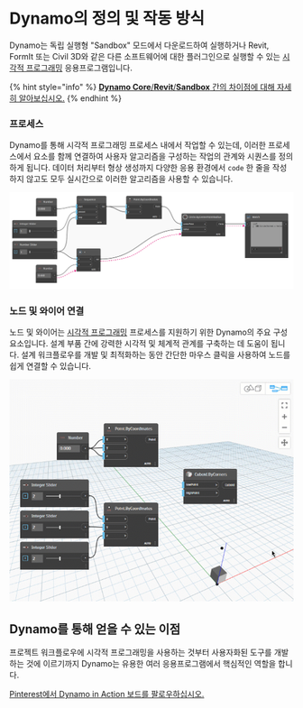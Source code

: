 # Dynamo의 정의 및 작동 방식

Dynamo는 독립 실행형 "Sandbox" 모드에서 다운로드하여 실행하거나 Revit, FormIt 또는 Civil 3D와 같은 다른 소프트웨어에 대한 플러그인으로 실행할 수 있는 [시각적 프로그래밍](https://primer2.dynamobim.org/v/ko/a_appendix/a-1_visual-programming-and-dynamo) 응용프로그램입니다.

{% hint style="info" %} 
[**Dynamo Core**/**Revit**/**Sandbox** 간의 차이점에 대해 자세히 알아보십시오.](https://dynamobim.org/a-new-way-to-get-dynamo-sandbox/) 
{% endhint %}

### 프로세스

Dynamo를 통해 시각적 프로그래밍 프로세스 내에서 작업할 수 있는데, 이러한 프로세스에서 요소를 함께 연결하여 사용자 알고리즘을 구성하는 작업의 관계와 시퀀스를 정의하게 됩니다. 데이터 처리부터 형상 생성까지 다양한 응용 환경에서 `code` 한 줄을 작성하지 않고도 모두 실시간으로 이러한 알고리즘을 사용할 수 있습니다.

![](images/1-1/nodesandwires-flowofdata.jpg)

### 노드 및 와이어 연결

노드 및 와이어는 [시각적 프로그래밍](../a\_appendix/a-1\_visual-programming-and-dynamo.md) 프로세스를 지원하기 위한 Dynamo의 주요 구성요소입니다. 설계 부품 간에 강력한 시각적 및 체계적 관계를 구축하는 데 도움이 됩니다. 설계 워크플로우를 개발 및 최적화하는 동안 간단한 마우스 클릭을 사용하여 노드를 쉽게 연결할 수 있습니다.

![](images/1-1/whatisdynamo-connectingnodeswithwires.gif)

## Dynamo를 통해 얻을 수 있는 이점

프로젝트 워크플로우에 시각적 프로그래밍을 사용하는 것부터 사용자화된 도구를 개발하는 것에 이르기까지 Dynamo는 유용한 여러 응용프로그램에서 핵심적인 역할을 합니다.

[Pinterest에서 Dynamo in Action 보드를 팔로우하십시오.](http://www.pinterest.com/modelabnyc/dynamo-in-action/)
